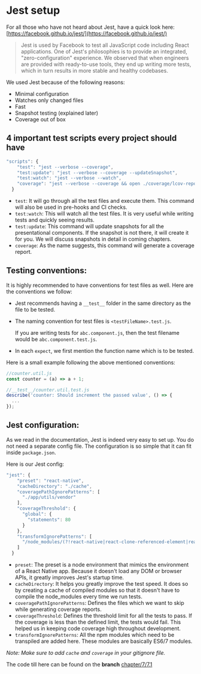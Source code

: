 # Jest setup

For all those who have not heard about Jest, have a quick look here: [https://facebook.github.io/jest/](https://facebook.github.io/jest/)

> Jest is used by Facebook to test all JavaScript code including React applications. One of Jest's philosophies is to provide an integrated, "zero-configuration" experience. We observed that when engineers are provided with ready-to-use tools, they end up writing more tests, which in turn results in more stable and healthy codebases.

We used Jest because of the following reasons:

* Minimal configuration
* Watches only changed files
* Fast
* Snapshot testing \(explained later\)
* Coverage out of box

## 4 important test scripts every project should have

```javascript
"scripts": {
    "test": "jest --verbose --coverage",
    "test:update": "jest --verbose --coverage --updateSnapshot",
    "test:watch": "jest --verbose --watch",
    "coverage": "jest --verbose --coverage && open ./coverage/lcov-report/index.html",
  }
```

* `test`: It will go through all the test files and execute them. This command will also be used in pre-hooks and CI checks.
* `test:watch`: This will watch all the test files. It is very useful while writing tests and quickly seeing results.
* `test:update`: This command will update snapshots for all the presentational components. If the snapshot is not there, it will create it for you. We will discuss snapshots in detail in coming chapters.
* `coverage`: As the name suggests, this command will generate a coverage report.

## Testing conventions:

It is highly recommended to have conventions for test files as well. Here are the conventions we follow:

* Jest recommends having a `__test__` folder in the same directory as the file to be tested.
* The naming convention for test files is `<testFileName>.test.js`.

  If you are writing tests for `abc.component.js`, then the test filename would be `abc.component.test.js`.

* In each `expect`, we first mention the function name which is to be tested.

Here is a small example following the above mentioned conventions:

```javascript
//counter.util.js
const counter = (a) => a + 1;

//__test__/counter.util.test.js
describe('counter: Should increment the passed value', () => {
  ...
});
```

## Jest configuration:

As we read in the documentation, Jest is indeed very easy to set up. You do not need a separate config file. The configuration is so simple that it can fit inside `package.json`.

Here is our Jest config:

```javascript
"jest": {
    "preset": "react-native",
    "cacheDirectory": "./cache",
    "coveragePathIgnorePatterns": [
      "./app/utils/vendor"
    ],
    "coverageThreshold": {
      "global": {
        "statements": 80
      }
    },
    "transformIgnorePatterns": [
      "/node_modules/(?!react-native|react-clone-referenced-element|react-navigation)"
    ]
  }
```

* `preset`: The preset is a node environment that mimics the environment of a React Native app. Because it doesn't load any DOM or browser APIs, it greatly improves Jest's startup time.
* `cacheDirectory`: It helps you greatly improve the test speed. It does so by creating a cache of compiled modules so that it doesn't have to compile the node\_modules every time we run tests.
* `coveragePathIgnorePatterns`: Defines the files which we want to skip while generating coverage reports.
* `coverageThreshold`: Defines the threshold limit for all the tests to pass. If the coverage is less than the defined limit, the tests would fail. This helped us in keeping code coverage high throughout development.
* `transformIgnorePatterns`: All the npm modules which need to be transpiled are added here. These modules are basically ES6/7 modules.

_Note: Make sure to add _`cache`_ and _`coverage`_ in your gitignore file._

The code till here can be found on the **branch** [chapter/7/7.1](https://github.com/react-made-native-easy/note-taker/tree/chapter/7/7.1)

